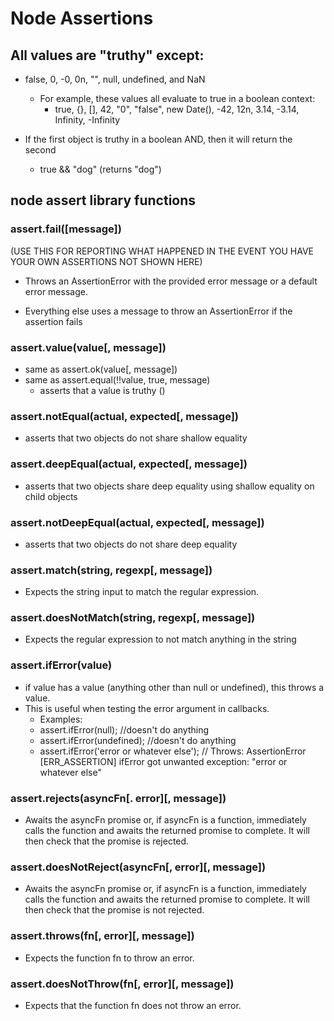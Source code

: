 # Node Assertions
## All values are "truthy" except: 
- false, 0, -0, 0n, "", null, undefined, and NaN
    - For example, these values all evaluate to true in a boolean context: 
        - true, {}, [], 42, "0", "false", new Date(), -42, 12n, 3.14, -3.14, Infinity, -Infinity

- If the first object is truthy in a boolean AND, then it will return the second
    - true && "dog" (returns "dog")


## node assert library functions
### assert.fail([message]) 
(USE THIS FOR REPORTING WHAT HAPPENED IN THE EVENT YOU HAVE YOUR OWN ASSERTIONS NOT SHOWN HERE)
- Throws an AssertionError with the provided error message or a default error message. 

- Everything else uses a message to throw an AssertionError if the assertion fails
    
### assert.value(value[, message]) 
- same as assert.ok(value[, message])  
- same as assert.equal(!!value, true, message)                  
    - asserts that a value is truthy ()

### assert.notEqual(actual, expected[, message])        
- asserts that two objects do not share shallow equality

### assert.deepEqual(actual, expected[, message])       
- asserts that two objects share deep equality using shallow equality on child objects

### assert.notDeepEqual(actual, expected[, message])    
- asserts that two objects do not share deep equality

### assert.match(string, regexp[, message])
- Expects the string input to match the regular expression.

### assert.doesNotMatch(string, regexp[, message])
- Expects the regular expression to not match anything in the string 

### assert.ifError(value)
- if value has a value (anything other than null or undefined), this throws a value.
- This is useful when testing the error argument in callbacks.
    - Examples:
    - assert.ifError(null); //doesn't do anything
    - assert.ifError(undefined); //doesn't do anything
    - assert.ifError('error or whatever else'); 
        // Throws: AssertionError [ERR_ASSERTION] ifError got unwanted exception: "error or whatever else"

### assert.rejects(asyncFn[. error][, message])
- Awaits the asyncFn promise or, if asyncFn is a function, immediately calls the function and awaits the returned promise to complete. It will then check that the promise is rejected.

### assert.doesNotReject(asyncFn[, error][, message])
- Awaits the asyncFn promise or, if asyncFn is a function, immediately calls the function and awaits the returned promise to complete. It will then check that the promise is not rejected.

### assert.throws(fn[, error][, message])
- Expects the function fn to throw an error.

### assert.doesNotThrow(fn[, error][, message])
- Expects that the function fn does not throw an error.
